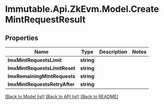 # Immutable.Api.ZkEvm.Model.CreateMintRequestResult

## Properties

Name | Type | Description | Notes
------------ | ------------- | ------------- | -------------
**ImxMintRequestsLimit** | **string** |  | 
**ImxMintRequestsLimitReset** | **string** |  | 
**ImxRemainingMintRequests** | **string** |  | 
**ImxMintRequestsRetryAfter** | **string** |  | 

[[Back to Model list]](../README.md#documentation-for-models) [[Back to API list]](../README.md#documentation-for-api-endpoints) [[Back to README]](../README.md)

